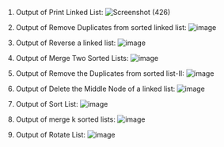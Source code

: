 1. Output of Print Linked List:
![Screenshot (426)](https://github.com/user-attachments/assets/bd8557fd-31ea-46a7-8d2b-cbb2a88f1fc4)

2. Output of Remove Duplicates from sorted linked list:
![image](https://github.com/user-attachments/assets/7670d1b8-3175-4291-a527-36b3e3723c47)

3. Output of Reverse a linked list:
![image](https://github.com/user-attachments/assets/c1537366-f299-4c3c-895c-ed8f62ec9e15)

4. Output of Merge Two Sorted Lists:
![image](https://github.com/user-attachments/assets/6065fec4-2c15-4c6e-9f15-8acec5bb046b)

5. Output of Remove the Duplicates from sorted list-II:
![image](https://github.com/user-attachments/assets/f25b1939-68d9-4fbe-a9c0-b5907bae542e)

6. Output of Delete the Middle Node of a linked list:
![image](https://github.com/user-attachments/assets/cf0a8039-782a-4f9c-8121-e70db19c24d2)

7. Output of Sort List:
![image](https://github.com/user-attachments/assets/6def21f6-c85f-48c5-99e0-ee327cea96a5)

8. Output of merge k sorted lists:
![image](https://github.com/user-attachments/assets/ae94e412-2cbb-45bf-948b-ba24064faa57)

9. Output of Rotate List:
![image](https://github.com/user-attachments/assets/7928b857-6488-4133-a422-4a85b6b7bb6b)





